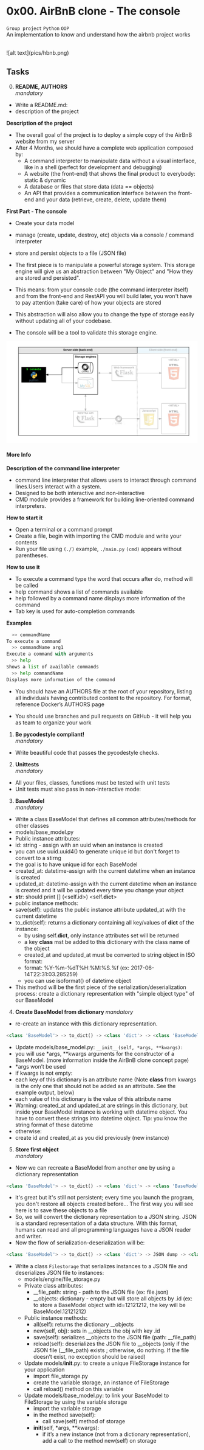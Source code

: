 # 0x00. AirBnB clone - The console
`Group project` `Python` `OOP` <br>
An implementation to know and understand how the airbnb project works

<br>
![alt text](pics/hbnb.png)
<br>

## Tasks
0. **README, AUTHORS** <br>
*mandatory*
- Write a README.md:
- description of the project

**Description of the project**
- The overall goal of the project is to deploy a simple copy of the AirBnB website from my server
- After 4 Months, we should have a complete web application composed by:
  - A command interpreter to manipulate data without a visual interface, like in a shell (perfect for development and debugging)
  - A website (the front-end) that shows the final product to everybody: static & dynamic
  - A database or files that store data (data == objects)
  - An API that provides a communication interface between the front-end and your data (retrieve, create, delete, update them)

**First Part - The console**
- Create your data model
- manage (create, update, destroy, etc) objects via a console / command interpreter
- store and persist objects to a file (JSON file)

- The first piece is to manipulate a powerful storage system. This storage engine will give us an abstraction between "My Object" and "How they are stored and persisted".
- This means: from your console code (the command interpreter itself) and from the front-end and RestAPI you will build later, you won't have to pay attention (take care) of how your objects are stored
- This abstraction will also allow you to change the type of storage easily without updating all of your codebase.
- The console will be a tool to validate this storage engine.

![alt text](pics/console.png)

#### More Info
**Description of the command line interpreter**
- command line interpreter that allows users to interact through command lines.Users interact with a system.
- Designed to be both interactive and non-interactive
- CMD module provides a framework for building line-oriented command interpreters.

**How to start it**
- Open a terminal or a command prompt
- Create a file, begin with importing the CMD module and write your contents
- Run your file using `(./)` example, `./main.py`
`(cmd)` appears without parentheses.

**How to use it**
- To execute a command type the word that occurs after do, method will be called
- help command shows a list of commands available
- help followed by a command name displays more information of the command
- Tab key is used for auto-completion commands

**Examples**
```Python
  >> commandName
To execute a command
  >> commandName arg1
Execute a command with arguments
  >> help
Shows a list of available commands
  >> help commandName
Displays more information of the command
```

- You should have an AUTHORS file at the root of your repository, listing all individuals having contributed content to the repository. For format, reference Docker’s AUTHORS page

- You should use branches and pull requests on GitHub - it will help you as team to organize your work

1. **Be pycodestyle compliant!** <br>
*mandatory*
- Write beautiful code that passes the pycodestyle checks.

2. **Unittests** <br>
*mandatory*
- All your files, classes, functions must be tested with unit tests
- Unit tests must also pass in non-interactive mode:

3. **BaseModel** <br>
*mandatory*
- Write a class BaseModel that defines all common attributes/methods for other classes
- models/base_model.py
- Public instance attributes:
 - id: string - assign with an uuid when an instance is created
 - you can use uuid.uuid4() to generate unique id but don't forget to convert to a stirng
 - the goal is to have unique id for each BaseModel
- created_at: datetime-assign with the current datetime when an instance is created
- updated_at: datetime-assign with the current datetime when an instance is created and it will be updated every time you change your object
- __str__: should print [<class name>] (<self.id>) <self.__dict__>
- public instance methods:
 - save(self): updates the public instance attribute updated_at with the current datetime
 - to_dict(self): returns a dictionary containing all key/values of __dict__ of the instance:
   - by using self.__dict__, only instance attributes set will be returned
   - a key __class__ mst be added to this dictionary with the class name of the object
   - created_at and updated_at must be converted to string object in ISO format:
   - format: %Y-%m-%dT%H:%M:%S.%f (ex: 2017-06-14T22:31:03.285259)
   - you can use isoformat() of datetime object
- This method will be the first piece of the serialization/deserialization process: create a dictionary representation with "simple object type" of our BaseModel

4. **Create BaseModel from dictionary**
*mandatory*
- re-create an instance with this dictionary representation.
```Python
<class 'BaseModel'> -> to_dict() -> <class 'dict'> -> <class 'BaseModel'>
```
- Update models/base_model.py:
`__init__(self, *args, **kwargs):`
- you will use *args, **kwargs arguments for the constructor of a BaseModel. (more information inside the AirBnB clone concept page)
- *args won’t be used
- if kwargs is not empty:
- each key of this dictionary is an attribute name (Note __class__ from kwargs is the only one that should not be added as an attribute. See the example output, below)
- each value of this dictionary is the value of this attribute name
- Warning: created_at and updated_at are strings in this dictionary, but inside your BaseModel instance is working with datetime object. You have to convert these strings into datetime object. Tip: you know the string format of these datetime
- otherwise:
- create id and created_at as you did previously (new instance)

5. **Store first object** <br>
*mandatory*
- Now we can recreate a BaseModel from another one by using a dictionary representation
```Python
<class 'BaseModel'> -> to_dict() -> <class 'dict'> -> <class 'BaseModel'>
```
- it's great but it's still not persistent; every time you launch the program, you don't restore all objects created before... The first way you will see here is to save these objects to a file
- So, we will convert the dictionary representation to a JSON string. JSON is a standard representation of a data structure. With this format, humans can read and all programming languages have a JSON reader and writer.
- Now the flow of serialization-deserialization will be:
```Python
<class 'BaseModel'> -> to_dict() -> <class 'dict'> -> JSON dump -> <class 'str'> -> FILE -> <class 'str'> -> JSON load -> <class 'dict'> -> <class 'BaseModel'>
```
- Write a class `Filestorage` that serializes instances to a JSON file and deserializes JSON file to instances:
  - models/engine/file_storage.py
  - Private class attributes:
    - __file_path: string - path to the JSON file (ex: file.json)
    - __objects: dictionary - empty but will store all objects by <class name>.id (ex: to store a BaseModel object with id=12121212, the key will be BaseModel.12121212)
  - Public instance methods:
    - all(self): returns the dictionary __objects
    - new(self, obj): sets in __objects the obj with key <obj class name>.id
    - save(self): serializes __objects to the JSON file (path: __file_path)
    - reload(self): deserializes the JSON file to __objects (only if the JSON file (__file_path) exists ; otherwise, do nothing. If the file doesn’t exist, no exception should be raised)
  - Update models/__init__.py: to create a unique FileStorage instance for your application
    - import file_storage.py
    - create the variable storage, an instance of FileStorage
    - call reload() method on this variable
  - Update models/base_model.py: to link your BaseModel to FileStorage by using the variable storage
    - import the variable storage
    - in the method save(self):
      - call save(self) method of storage
    - __init__(self, *args, **kwargs):
      - if it’s a new instance (not from a dictionary representation), add a call to the method new(self) on storage
